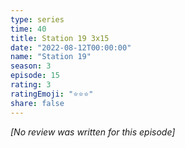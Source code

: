 ```yaml
---
type: series
time: 40
title: Station 19 3x15
date: "2022-08-12T00:00:00"
name: "Station 19"
season: 3
episode: 15
rating: 3
ratingEmoji: "⭐️⭐️⭐️"
share: false
---
```


_[No review was written for this episode]_
